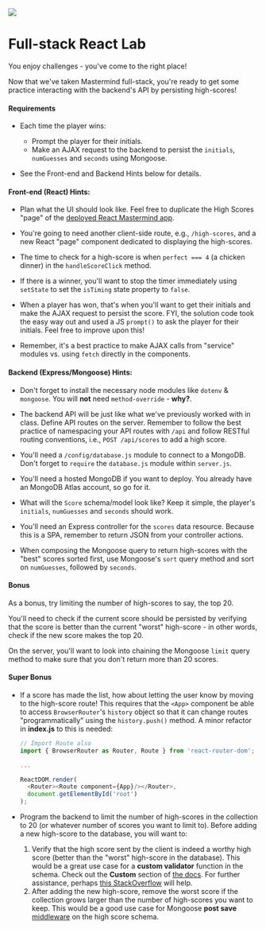 <img src="https://i.imgur.com/fx2orT2.png">

# Full-stack React Lab

You enjoy challenges - you've come to the right place!

Now that we've taken Mastermind full-stack, you're ready to get some practice interacting with the backend's API by persisting high-scores!

#### Requirements

- Each time the player wins:
	-  Prompt the player for their initials.
	-  Make an AJAX request to the backend to persist the `initials`, `numGuesses` and `seconds` using Mongoose.

- See the Front-end and Backend Hints below for details.

#### Front-end (React) Hints:

- Plan what the UI should look like. Feel free to duplicate the High Scores "page" of the [deployed React Mastermind app](https://sei-mastermind.herokuapp.com/).

- You're going to need another client-side route, e.g., `/high-scores`, and a new React "page" component dedicated to displaying the high-scores.

- The time to check for a high-score is when `perfect === 4` (a chicken dinner) in the `handleScoreClick` method.

- If there is a winner, you'll want to stop the timer immediately using `setState` to set the `isTiming` state property to `false`.

- When a player has won, that's when you'll want to get their initials and make the AJAX request to persist the score. FYI, the solution code took the easy way out and used a JS `prompt()` to ask the player for their initials. Feel free to improve upon this!

- Remember, it's a best practice to make AJAX calls from "service" modules vs. using `fetch` directly in the components.

#### Backend (Express/Mongoose) Hints:

- Don't forget to install the necessary node modules like `dotenv` & `mongoose`. You will **not** need `method-override` - **why?**.

- The backend API will be just like what we've previously worked with in class.  Define API routes on the server. Remember to follow the best practice of namespacing your API routes with `/api` and follow RESTful routing conventions, i.e., `POST /api/scores` to add a high score.

- You'll need a `/config/database.js` module to connect to a MongoDB. Don't forget to `require` the `database.js` module within `server.js`.  

- You'll need a hosted MongoDB if you want to deploy. You already have an MongoDB Atlas account, so go for it.

- What will the `Score` schema/model look like? Keep it simple, the player's `initials`, `numGuesses` and `seconds` should work.

- You'll need an Express controller for the `scores` data resource.  Because this is a SPA, remember to return JSON from your controller actions.

- When composing the Mongoose query to return high-scores with the "best" scores sorted first, use Mongoose's `sort` query method and sort on `numGuesses`, followed by `seconds`.

#### Bonus

As a bonus, try limiting the number of high-scores to say, the top 20.

You'll need to check if the current score should be persisted by verifying that the score is better than the current "worst" high-score - in other words, check if the new score makes the top 20.

On the server, you'll want to look into chaining the Mongoose `limit` query method to make sure that you don't return more than 20 scores.

#### Super Bonus

- If a score has made the list, how about letting the user know by moving to the high-score route! This requires that the `<App>` component be able to access `BrowserRouter`'s `history` object so that it can change routes "programmatically" using the `history.push()` method. A minor refactor in **index.js** to this is needed:

	```js
	// Import Route also
	import { BrowserRouter as Router, Route } from 'react-router-dom';
	
	...
	
	ReactDOM.render(
	  <Router><Route component={App}/></Router>,
	  document.getElementById('root')
	);
	```

- Program the backend to limit the number of high-scores in the collection to 20 (or whatever number of scores you want to limit to). Before adding a new high-score to the database, you will want to:
	1. Verify that the high score sent by the client is indeed a worthy high score (better than the "worst" high-score in the database). This would be a great use case for a **custom validator** function in the schema.  Check out the **Custom** section of [the docs](http://mongoosejs.com/docs/validation.html). For further assistance, perhaps [this StackOverflow](https://stackoverflow.com/questions/43962430/mongoose-how-to-prevent-mongodb-to-save-duplicate-email-records-in-database) will help.
	2. After adding the new high-score, remove the worst score if the collection grows larger than the number of high-scores you want to keep.  This would be a good use case for Mongoose **post save** [middleware](http://mongoosejs.com/docs/middleware.html) on the high score schema.






